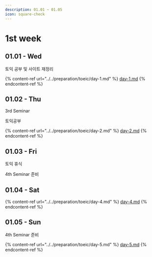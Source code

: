 ```yaml
---
description: 01.01 ~ 01.05
icon: square-check
---
```


# 1st week

## 01.01 - Wed

토익 공부 및 사이트 재정리

{% content-ref url="../../preparation/toeic/day-1.md" %}
[day-1.md](../../preparation/toeic/day-1.md)
{% endcontent-ref %}



## 01.02 - Thu

3rd Seminar

토익공부

{% content-ref url="../../preparation/toeic/day-2.md" %}
[day-2.md](../../preparation/toeic/day-2.md)
{% endcontent-ref %}



## 01.03 - Fri

토익 휴식

4th Seminar 준비

## 01.04 - Sat

{% content-ref url="../../preparation/toeic/day-4.md" %}
[day-4.md](../../preparation/toeic/day-4.md)
{% endcontent-ref %}

## 01.05 - Sun

4th Seminar 준비

{% content-ref url="../../preparation/toeic/day-5.md" %}
[day-5.md](../../preparation/toeic/day-5.md)
{% endcontent-ref %}

